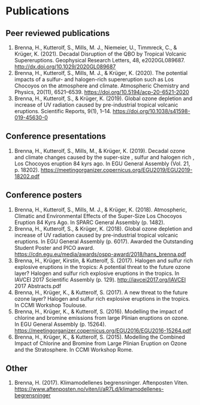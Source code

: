 # Publications

## Peer reviewed publications

1. Brenna, H., Kutterolf, S., Mills, M. J., Niemeier, U., Timmreck, C., & Krüger, K. (2021). Decadal Disruption of the QBO by Tropical Volcanic Supereruptions. Geophysical Research Letters, 48, e2020GL089687. http://dx.doi.org/10.1029/2020GL089687
2. Brenna, H., Kutterolf, S., Mills, M. J., & Krüger, K. (2020). The potential impacts of a sulfur- and halogen-rich supereruption such as Los Chocoyos on the atmosphere and climate. Atmospheric Chemistry and Physics, 20(11), 6521–6539. https://doi.org/10.5194/acp-20-6521-2020
3. Brenna, H., Kutterolf, S., & Krüger, K. (2019). Global ozone depletion and increase of UV radiation caused by pre-industrial tropical volcanic eruptions. Scientific Reports, 9(1), 1–14. https://doi.org/10.1038/s41598-019-45630-0

## Conference presentations
1. Brenna, H., Kutterolf, S., Mills, M., & Krüger, K. (2019). Decadal ozone and climate changes caused by the super-size , sulfur and halogen rich , Los Chocoyos eruption 84 kyrs ago. In EGU General Assembly (Vol. 21, p. 18202). https://meetingorganizer.copernicus.org/EGU2019/EGU2019-18202.pdf

## Conference posters
1. Brenna, H., Kutterolf, S., Mills, M. J., & Krüger, K. (2018). Atmospheric, Climatic and Environmental Effects of the Super-Size Los Chocoyos Eruption 84 Kyrs Ago. In SPARC General Assembly (p. 1482).
2. Brenna, H., Kutterolf, S., & Krüger, K. (2018). Global ozone depletion and increase of UV radiation caused by pre-industrial tropical volcanic eruptions. In EGU General Assembly (p. 6017). Awarded the Outstanding Student Poster and PICO award. https://cdn.egu.eu/media/awards/ospp-award/2018/hans_brenna.pdf
3. Brenna, H., Krüger, Kirstin, & Kutterolf, S. (2017). Halogen and sulfur rich explosive eruptions in the tropics: A potential threat to the future ozone layer? Halogen and sulfur rich explosive eruptions in the tropics. In IAVCEI 2017 Scientific Assembly (p. 129). http://iavcei2017.org/IAVCEI 2017 Abstracts.pdf
4. Brenna, H., Krüger, K., & Kutterolf, S. (2017). A new threat to the future ozone layer? Halogen and sulfur rich explosive eruptions in the tropics. In CCMI Workshop Toulouse.
5. Brenna, H., Krüger, K., & Kutterolf, S. (2016). Modelling the impact of chlorine and bromine emissions from large Plinian eruptions on ozone. In EGU General Assembly (p. 15264). https://meetingorganizer.copernicus.org/EGU2016/EGU2016-15264.pdf
6. Brenna, H., Krüger, K., & Kutterolf, S. (2015). Modelling the Combined Impact of Chlorine and Bromine from Large Plinian Eruption on Ozone and the Stratosphere. In CCMI Workshop Rome.

## Other
1. Brenna, H. (2017). Klimamodellenes begrensninger. Aftenposten Viten. https://www.aftenposten.no/viten/i/aR7Ld/klimamodellenes-begrensninger
